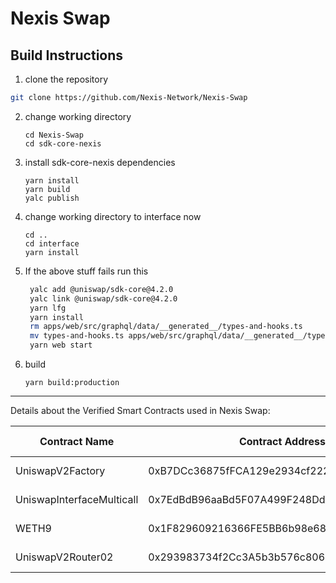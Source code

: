 # Nexis Swap

## Build Instructions

1. clone the repository
  ```bash
  git clone https://github.com/Nexis-Network/Nexis-Swap
  ```
2. change working directory
   ```
   cd Nexis-Swap
   cd sdk-core-nexis
   ```
3. install sdk-core-nexis dependencies
   ```
   yarn install
   yarn build
   yalc publish
   ```
4. change working directory to interface now
   ```
   cd ..
   cd interface
   yarn install
   ```

5. If the above stuff fails run this
    ```bash
     yalc add @uniswap/sdk-core@4.2.0
     yalc link @uniswap/sdk-core@4.2.0
     yarn lfg
     yarn install
     rm apps/web/src/graphql/data/__generated__/types-and-hooks.ts
     mv types-and-hooks.ts apps/web/src/graphql/data/__generated__/types-and-hooks.ts
     yarn web start
    ```
6. build
   ```
   yarn build:production
   ```

------------------------------------------------------------

Details about the Verified Smart Contracts used in Nexis Swap:

| Contract Name | Contract Address | Explorer URL |
|----------|----------|----------|
| UniswapV2Factory | 0xB7DCc36875fFCA129e2934cf2221566d42d45Be0 | [explorer url](https://evm-testnet.nexscan.io/address/0xB7DCc36875fFCA129e2934cf2221566d42d45Be0) |
| UniswapInterfaceMulticall | 0x7EdBdB96aaBd5F07A499F248DdE70948bDBec16a | [explorer url](https://evm-testnet.nexscan.io/address/0x7EdBdB96aaBd5F07A499F248DdE70948bDBec16a) |
| WETH9 | 0x1F829609216366FE5BB6b98e68441eD6ebBEA1A3 | [explorer url](https://evm-testnet.nexscan.io/address/0x1F829609216366FE5BB6b98e68441eD6ebBEA1A3) |
| UniswapV2Router02 | 0x293983734f2Cc3A5b3b576c806Bcb1489a59092D | [explorer url](https://evm-testnet.nexscan.io/address/0x293983734f2Cc3A5b3b576c806Bcb1489a59092D) |

